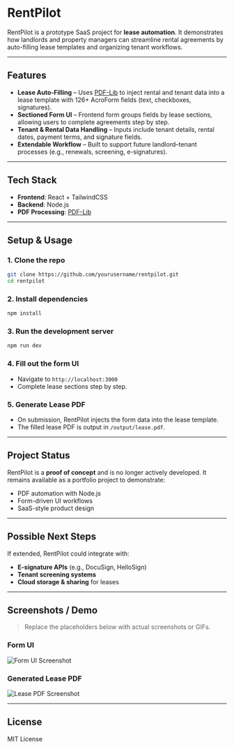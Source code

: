 
# RentPilot

RentPilot is a prototype SaaS project for **lease automation**. It demonstrates how landlords and property managers can streamline rental agreements by auto-filling lease templates and organizing tenant workflows.

---

## Features
- **Lease Auto-Filling** – Uses [PDF-Lib](https://pdf-lib.js.org/) to inject rental and tenant data into a lease template with 126+ AcroForm fields (text, checkboxes, signatures).
- **Sectioned Form UI** – Frontend form groups fields by lease sections, allowing users to complete agreements step by step.
- **Tenant & Rental Data Handling** – Inputs include tenant details, rental dates, payment terms, and signature fields.
- **Extendable Workflow** – Built to support future landlord–tenant processes (e.g., renewals, screening, e-signatures).

---

## Tech Stack
- **Frontend**: React + TailwindCSS  
- **Backend**: Node.js  
- **PDF Processing**: [PDF-Lib](https://pdf-lib.js.org/)  

---

## Setup & Usage

### 1. Clone the repo
```bash
git clone https://github.com/yourusername/rentpilot.git
cd rentpilot
````

### 2. Install dependencies

```bash
npm install
```

### 3. Run the development server

```bash
npm run dev
```

### 4. Fill out the form UI

* Navigate to `http://localhost:3000`
* Complete lease sections step by step.

### 5. Generate Lease PDF

* On submission, RentPilot injects the form data into the lease template.
* The filled lease PDF is output in `/output/lease.pdf`.

---

## Project Status

RentPilot is a **proof of concept** and is no longer actively developed.
It remains available as a portfolio project to demonstrate:

* PDF automation with Node.js
* Form-driven UI workflows
* SaaS-style product design

---

## Possible Next Steps

If extended, RentPilot could integrate with:

* **E-signature APIs** (e.g., DocuSign, HelloSign)
* **Tenant screening systems**
* **Cloud storage & sharing** for leases

---

## Screenshots / Demo

> Replace the placeholders below with actual screenshots or GIFs.

### Form UI

![Form UI Screenshot](docs/screenshots/form-ui.png)

### Generated Lease PDF

![Lease PDF Screenshot](docs/screenshots/lease-pdf.png)

---

## License

MIT License


```

